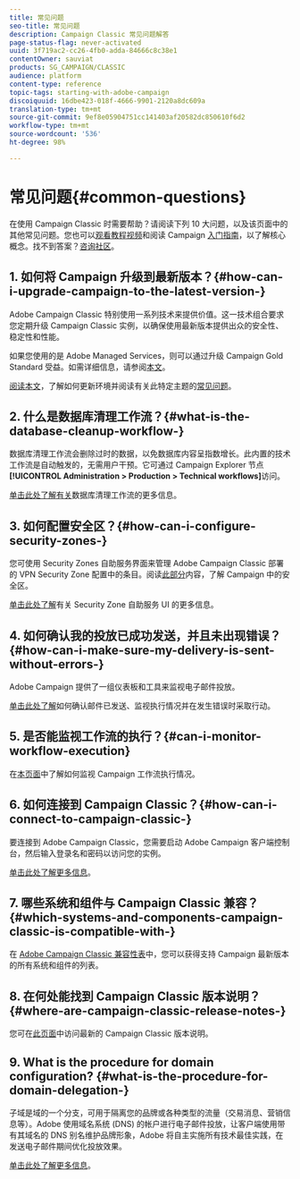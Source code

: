 ```yaml
---
title: 常见问题
seo-title: 常见问题
description: Campaign Classic 常见问题解答
page-status-flag: never-activated
uuid: 3f719ac2-cc26-4fb0-adda-84666c8c38e1
contentOwner: sauviat
products: SG_CAMPAIGN/CLASSIC
audience: platform
content-type: reference
topic-tags: starting-with-adobe-campaign
discoiquuid: 16dbe423-018f-4666-9901-2120a8dc609a
translation-type: tm+mt
source-git-commit: 9ef8e05904751cc141403af20582dc850610f6d2
workflow-type: tm+mt
source-wordcount: '536'
ht-degree: 98%

---
```



# 常见问题{#common-questions}

在使用 Campaign Classic 时需要帮助？请阅读下列 10 大问题，以及该页面中的其他常见问题。您也可以[观看教程视频](https://docs.adobe.com/content/help/en/campaign-learn/campaign-classic-tutorials/overview.html)和阅读 Campaign [入门指南](../../platform/using/tutorials.md#step-by-step-guides)，以了解核心概念。找不到答案？[咨询社区](https://forums.adobe.com/community/experience-cloud/marketing-cloud/campaign)。

## 1. 如何将 Campaign 升级到最新版本？{#how-can-i-upgrade-campaign-to-the-latest-version-}

Adobe Campaign Classic 特别使用一系列技术来提供价值。这一技术组合要求您定期升级 Campaign Classic 实例，以确保使用最新版本提供出众的安全性、稳定性和性能。

如果您使用的是 Adobe Managed Services，则可以通过升级 Campaign Gold Standard 受益。如需详细信息，请参阅[本文](https://helpx.adobe.com/cn/campaign/kb/gold-standard.html)。

[阅读本文](https://helpx.adobe.com/cn/campaign/kb/acc-build-upgrade.html)，了解如何更新环境并阅读有关此特定主题的[常见问题](https://helpx.adobe.com/cn/campaign/kb/build-upgrade-faq.html)。

## 2. 什么是数据库清理工作流？{#what-is-the-database-cleanup-workflow-}

数据库清理工作流会删除过时的数据，以免数据库内容呈指数增长。此内置的技术工作流是自动触发的，无需用户干预。它可通过 Campaign Explorer 节点&#x200B;**[!UICONTROL Administration > Production > Technical workflows]**&#x200B;访问。

[单击此处了解有关](../../production/using/database-cleanup-workflow.md)数据库清理工作流的更多信息。

## 3. 如何配置安全区？{#how-can-i-configure-security-zones-}

您可使用 Security Zones 自助服务界面来管理 Adobe Campaign Classic 部署的 VPN Security Zone 配置中的条目。阅读[此部分](../../installation/using/configuring-campaign-server.md#defining-security-zones)内容，了解 Campaign 中的安全区。

[单击此处了解](https://helpx.adobe.com/cn/campaign/kb/configuring-security-zones-self-service.html)有关 Security Zone 自助服务 UI 的更多信息。

## 4. 如何确认我的投放已成功发送，并且未出现错误？{#how-can-i-make-sure-my-delivery-is-sent-without-errors-}

Adobe Campaign 提供了一组仪表板和工具来监视电子邮件投放。

[单击此处了解](../../delivery/using/monitoring-a-delivery.md)如何确认邮件已发送、监视执行情况并在发生错误时采取行动。

## 5. 是否能监视工作流的执行？{#can-i-monitor-workflow-execution}

在[本页面](../../workflow/using/starting-a-workflow.md)中了解如何监视 Campaign 工作流执行情况。

## 6. 如何连接到 Campaign Classic？{#how-can-i-connect-to-campaign-classic-}

要连接到 Adobe Campaign Classic，您需要启动 Adobe Campaign 客户端控制台，然后输入登录名和密码以访问您的实例。

[单击此处了解更多信息](../../platform/using/launching-adobe-campaign.md)。

## 7. 哪些系统和组件与 Campaign Classic 兼容？{#which-systems-and-components-campaign-classic-is-compatible-with-}

在 [Adobe Campaign Classic 兼容性表](https://helpx.adobe.com/cn/campaign/kb/compatibility-matrix.html)中，您可以获得支持 Campaign 最新版本的所有系统和组件的列表。

## 8. 在何处能找到 Campaign Classic 版本说明？{#where-are-campaign-classic-release-notes-}

您可在[此页面](https://docs.adobe.com/content/help/zh-Hans/campaign-classic/using/release-notes/latest-release.html)中访问最新的 Campaign Classic 版本说明。

## 9. What is the procedure for domain configuration? {#what-is-the-procedure-for-domain-delegation-}

子域是域的一个分支，可用于隔离您的品牌或各种类型的流量（交易消息、营销信息等）。Adobe 使用域名系统 (DNS) 的帐户进行电子邮件投放，让客户端使用带有其域名的 DNS 别名维护品牌形象，Adobe 将自主实施所有技术最佳实践，在发送电子邮件期间优化投放效果。

[单击此处了解更多信息](https://helpx.adobe.com/cn/campaign/kb/domain-name-delegation.html)。

